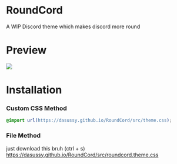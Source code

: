 # RoundCord
A WIP Discord theme which makes discord more round

# Preview
<img src="https://cdn.discordapp.com/attachments/825718324997652520/986007373569212436/unknown.png">

# Installation
### Custom CSS Method
```css
@import url(https://dasussy.github.io/RoundCord/src/theme.css);
```
### File Method
just download this bruh (ctrl + s)
https://dasussy.github.io/RoundCord/src/roundcord.theme.css

